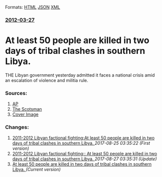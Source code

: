 
Formats: [HTML](/news/2012/03/27/at-least-50-people-are-killed-in-two-days-of-tribal-clashes-in-southern-libya.html)  [JSON](/news/2012/03/27/at-least-50-people-are-killed-in-two-days-of-tribal-clashes-in-southern-libya.json)  [XML](/news/2012/03/27/at-least-50-people-are-killed-in-two-days-of-tribal-clashes-in-southern-libya.xml)  

### [2012-03-27](/news/2012/03/27/index.md)

##### 
# At least 50 people are killed in two days of tribal clashes in southern Libya. 

THE Libyan government yesterday admitted it faces a national crisis amid an escalation of violence and militia rule.


### Sources:

1. [AP](http://www.google.com/hostednews/ap/article/ALeqM5ix-IdDuq18348X79ZTdtG_1w91PA?docId=b20a208f34c9495b9c78747046268821)
2. [The Scotsman](http://www.scotsman.com/news/libya-facing-meltdown-as-armed-gangs-defy-ntc-rule-1-2199277)
2. [Cover Image](http://res.cloudinary.com/jpress/image/fetch/w_300,f_auto,ar_3:2,c_fill/http://www.scotsman.com/webimage/1.2199276.1332884143!/image/279570728.jpg)

### Changes:

1. [2011-2012 Libyan factional fighting:At least 50 people are killed in two days of tribal clashes in southern Libya. ](/news/2012/03/27/2011a2012-libyan-factional-fighting-pat-least-50-people-are-killed-in-two-days-of-tribal-clashes-in-southern-libya.md) _2017-08-25 03:35:22 (First version)_
2. [2011-2012 Libyan factional fighting:: At least 50 people are killed in two days of tribal clashes in southern Libya. ](/news/2012/03/27/2011-2012-libyan-factional-fighting-at-least-50-people-are-killed-in-two-days-of-tribal-clashes-in-southern-libya.md) _2017-08-27 03:35:31 (Update)_
2. [At least 50 people are killed in two days of tribal clashes in southern Libya. ](/news/2012/03/27/at-least-50-people-are-killed-in-two-days-of-tribal-clashes-in-southern-libya.md) _(Current version)_
